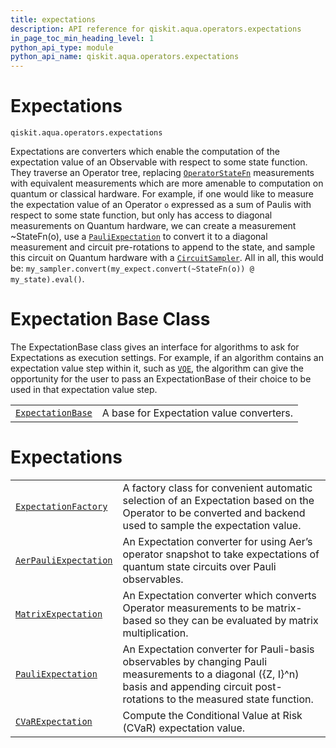 ```yaml
---
title: expectations
description: API reference for qiskit.aqua.operators.expectations
in_page_toc_min_heading_level: 1
python_api_type: module
python_api_name: qiskit.aqua.operators.expectations
---
```


<span id="module-qiskit.aqua.operators.expectations" />

<span id="qiskit-aqua-operators-expectations" />

# Expectations

<span id="module-qiskit.aqua.operators.expectations" />

`qiskit.aqua.operators.expectations`

Expectations are converters which enable the computation of the expectation value of an Observable with respect to some state function. They traverse an Operator tree, replacing [`OperatorStateFn`](qiskit.aqua.operators.state_fns.OperatorStateFn "qiskit.aqua.operators.state_fns.OperatorStateFn") measurements with equivalent measurements which are more amenable to computation on quantum or classical hardware. For example, if one would like to measure the expectation value of an Operator `o` expressed as a sum of Paulis with respect to some state function, but only has access to diagonal measurements on Quantum hardware, we can create a measurement \~StateFn(o), use a [`PauliExpectation`](qiskit.aqua.operators.expectations.PauliExpectation "qiskit.aqua.operators.expectations.PauliExpectation") to convert it to a diagonal measurement and circuit pre-rotations to append to the state, and sample this circuit on Quantum hardware with a [`CircuitSampler`](qiskit.aqua.operators.converters.CircuitSampler "qiskit.aqua.operators.converters.CircuitSampler"). All in all, this would be: `my_sampler.convert(my_expect.convert(~StateFn(o)) @ my_state).eval()`.

# Expectation Base Class

The ExpectationBase class gives an interface for algorithms to ask for Expectations as execution settings. For example, if an algorithm contains an expectation value step within it, such as [`VQE`](qiskit.aqua.algorithms.VQE "qiskit.aqua.algorithms.VQE"), the algorithm can give the opportunity for the user to pass an ExpectationBase of their choice to be used in that expectation value step.

|                                                                                                                              |                                          |
| ---------------------------------------------------------------------------------------------------------------------------- | ---------------------------------------- |
| [`ExpectationBase`](qiskit.aqua.operators.expectations.ExpectationBase "qiskit.aqua.operators.expectations.ExpectationBase") | A base for Expectation value converters. |

# Expectations

|                                                                                                                                          |                                                                                                                                                                                          |
| ---------------------------------------------------------------------------------------------------------------------------------------- | ---------------------------------------------------------------------------------------------------------------------------------------------------------------------------------------- |
| [`ExpectationFactory`](qiskit.aqua.operators.expectations.ExpectationFactory "qiskit.aqua.operators.expectations.ExpectationFactory")    | A factory class for convenient automatic selection of an Expectation based on the Operator to be converted and backend used to sample the expectation value.                             |
| [`AerPauliExpectation`](qiskit.aqua.operators.expectations.AerPauliExpectation "qiskit.aqua.operators.expectations.AerPauliExpectation") | An Expectation converter for using Aer’s operator snapshot to take expectations of quantum state circuits over Pauli observables.                                                        |
| [`MatrixExpectation`](qiskit.aqua.operators.expectations.MatrixExpectation "qiskit.aqua.operators.expectations.MatrixExpectation")       | An Expectation converter which converts Operator measurements to be matrix-based so they can be evaluated by matrix multiplication.                                                      |
| [`PauliExpectation`](qiskit.aqua.operators.expectations.PauliExpectation "qiskit.aqua.operators.expectations.PauliExpectation")          | An Expectation converter for Pauli-basis observables by changing Pauli measurements to a diagonal (\{Z, I}^n) basis and appending circuit post-rotations to the measured state function. |
| [`CVaRExpectation`](qiskit.aqua.operators.expectations.CVaRExpectation "qiskit.aqua.operators.expectations.CVaRExpectation")             | Compute the Conditional Value at Risk (CVaR) expectation value.                                                                                                                          |

